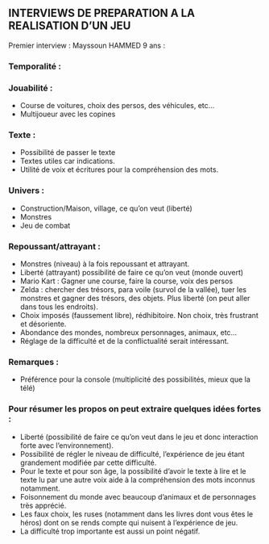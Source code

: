 ## INTERVIEWS DE PREPARATION A LA REALISATION D’UN JEU

Premier interview : Mayssoun HAMMED 9 ans :

### Temporalité :

### Jouabilité :
*	Course de voitures, choix des persos, des véhicules, etc…
* Multijoueur avec les copines  

### Texte :
* Possibilité de passer le texte
* Textes utiles car indications.
* Utilité de voix et écritures pour la compréhension des mots.

### Univers :
* Construction/Maison, village, ce qu’on veut (liberté)
* Monstres
* Jeu de combat

### Repoussant/attrayant :
* Monstres (niveau) à la fois repoussant et attrayant.
* Liberté (attrayant) possibilité de faire ce qu’on veut (monde ouvert)
* Mario Kart : Gagner une course, faire la course, voix des persos
* Zelda : chercher des trésors, para voile (survol de la vallée), tuer les monstres et gagner des trésors, des objets. Plus liberté (on peut aller dans tous les endroits).
* Choix imposés (faussement libre), rédhibitoire. Non choix, très frustrant et désoriente. 
* Abondance des mondes, nombreux personnages, animaux, etc…
* Réglage de la difficulté et de la conflictualité serait intéressant.

### Remarques : 
* Préférence pour la console (multiplicité des possibilités, mieux que la télé)

### Pour résumer les propos on peut extraire quelques idées fortes : 
*	Liberté (possibilité de faire ce qu’on veut dans le jeu et donc interaction forte avec l’environnement).
*	Possibilité de régler le niveau de difficulté, l’expérience de jeu étant grandement modifiée par cette difficulté.
*	Pour le texte et pour son âge, la possibilité d’avoir le texte à lire et le texte lu par une autre voix aide à la compréhension des mots inconnus notamment.
*	Foisonnement du monde avec beaucoup d’animaux et de personnages très apprécié.
*	Les faux choix, les ruses (notamment dans les livres dont vous êtes le héros) dont on se rends compte qui nuisent à l’expérience de jeu.
*	La difficulté trop importante est aussi un point négatif.
